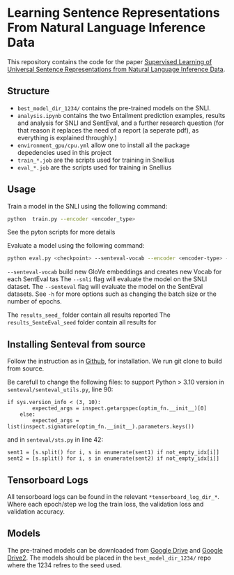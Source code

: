 # Learning Sentence Representations From Natural Language Inference Data

This repository contains the code for the paper [Supervised Learning of Universal Sentence Representations from Natural Language Inference Data](https://arxiv.org/abs/1705.02364).

## Structure
* `best_model_dir_1234/` contains the pre-trained models on the SNLI.
* `analysis.ipynb` contains the two Entailment prediction examples, results and analysis for SNLI and SentEval, and a further research question (for that reason it replaces the need of a report (a seperate pdf), as everything is explained throughly.)
* `environment_gpu/cpu.yml` allow one to install all the package depedencies used in this project
* `train_*.job` are the scripts used for training in Snellius
* `eval_*.job` are the scripts used for training in Snellius


## Usage

Train a model in the SNLI using the following command:

```bash
python  train.py --encoder <encoder_type>
```
See the pyton scripts for more details

Evaluate a model using the following command:

```bash
python eval.py <checkpoint> --senteval-vocab --encoder <encoder-type> --snli --senteval
```
`--senteval-vocab` build new GloVe embeddings and creates new Vocab for each SentEval tas 
The `--snli` flag will evaluate the model on the SNLI dataset. The `--senteval` flag will evaluate the model on the SentEval datasets. See `-h` for more options such as changing the batch size or the number of epochs.

The `results_seed_` folder contain all results reported
The `results_SenteEval_seed` folder contain all results for 

## Installing Senteval from source
Follow the instruction as in [Github](https://github.com/facebookresearch/SentEval), for installation. We run git clone to build from source.

Be carefull to change the following files:
 to support Python > 3.10 version 
in `senteval/senteval_utils.py`, line 90:
```
if sys.version_info < (3, 10):
        expected_args = inspect.getargspec(optim_fn.__init__)[0]
    else:
        expected_args = list(inspect.signature(optim_fn.__init__).parameters.keys())
```
and in `senteval/sts.py` in line 42:
```
sent1 = [s.split() for i, s in enumerate(sent1) if not_empty_idx[i]]
sent2 = [s.split() for i, s in enumerate(sent2) if not_empty_idx[i]]
```

## Tensorboard Logs

All tensorboard logs can be found in the relevant `*tensorboard_log_dir_*`. Where each epoch/step we log the train loss, the validation loss and validation accuracy.
 

## Models

The pre-trained models can be downloaded from [Google Drive](https://drive.google.com/drive/folders/1qP0iZBFZ3855miHVPoVx6xKDtfmLZhtB?usp=sharing) and [Google Drive2](https://drive.google.com/drive/folders/1ZeBUxiXtoE-RRYdJtJxlGc2GVrpfzn3I?usp=sharing). The models should be placed in the `best_model_dir_1234/` repo where the 1234 refres to the seed used.